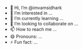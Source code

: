 - 👋 Hi, I’m @imvamsidhark
- 👀 I’m interested in ...
- 🌱 I’m currently learning ...
- 💞️ I’m looking to collaborate on ...
- 📫 How to reach me ...
- 😄 Pronouns: ...
- ⚡ Fun fact: ...

<!---
imvamsidhark/imvamsidhark is a ✨ special ✨ repository because its `README.md` (this file) appears on your GitHub profile.
You can click the Preview link to take a look at your changes.
--->
